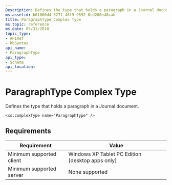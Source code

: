 ```yaml
---
Description: Defines the type that holds a paragraph in a Journal document.
ms.assetid: b01000d4-5271-48f9-9592-0cd200e48cab
title: ParagraphType Complex Type
ms.topic: reference
ms.date: 05/31/2018
topic_type: 
- APIRef
- kbSyntax
api_name: 
- ParagraphType
api_type: 
- Schema
api_location: 
---
```


# ParagraphType Complex Type

Defines the type that holds a paragraph in a Journal document.

``` syntax
<xs:complexType name="ParagraphType" />
```

## Requirements



| Requirement | Value |
|-------------------------------------|---------------------------------------------------------------|
| Minimum supported client<br/> | Windows XP Tablet PC Edition \[desktop apps only\]<br/> |
| Minimum supported server<br/> | None supported<br/>                                     |



 

 




